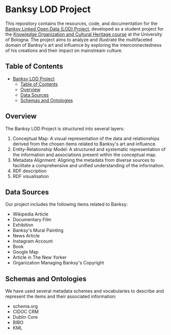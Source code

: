 # Banksy LOD Project

This repository contains the resources, code, and documentation for the [Banksy Linked Open Data (LOD) Project](https://mary-lev.github.io/banksy/index.html), developed as a student project for the [Knowledge Organization and Cultural Heritage course](https://www.unibo.it/en/teaching/course-unit-catalogue/course-unit/2022/454462) at the University of Bologna. The project aims to analyze and illustrate the multifaceted domain of Banksy's art and influence by exploring the interconnectedness of his creations and their impact on mainstream culture.

## Table of Contents

- [Banksy LOD Project](#banksy-lod-project)
  - [Table of Contents](#table-of-contents)
  - [Overview](#overview)
  - [Data Sources](#data-sources)
  - [Schemas and Ontologies](#schemas-and-ontologies)

## Overview

The Banksy LOD Project is structured into several layers:

1. Conceptual Map: A visual representation of the data and relationships derived from the chosen items related to Banksy's art and influence.
2. Entity-Relationship Model: A structured and systematic representation of the information and associations present within the conceptual map.
3. Metadata Alignment: Aligning the metadata from diverse sources to facilitate a comprehensive and unified understanding of the information.
4. RDF description
5. RDF visualisation

## Data Sources

Our project includes the following items related to Banksy:

- Wikipedia Article
- Documentary Film
- Exhibition
- Banksy's Mural Painting
- News Article
- Instagram Account
- Book
- Google Map
- Article in The New Yorker
- Organization Managing Banksy's Copyright

## Schemas and Ontologies

We have used several metadata schemes and vocabularies to describe and represent the items and their associated information:

- schema.org
- CIDOC CRM
- Dublin Core
- BIBO
- KML
